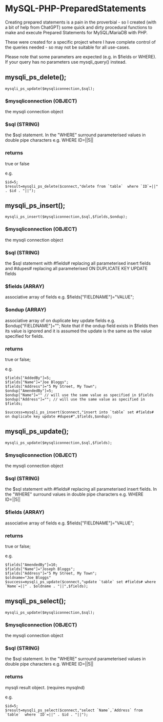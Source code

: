 # MySQL-PHP-PreparedStatements

Creating prepared statements is a pain in the proverbial - so I created (with a bit of help from ChatGPT) some quick and dirty procedural functions to make and execute Prepared Statements for MySQL/MariaDB with PHP.

These were created for a specific project where I have complete control of the queries needed - so may not be suitable for all use-cases.

Please note that some parameters are expected (e.g. in $fields or WHERE). If your query has no parameters use  mysqli_query() instead.

## mysqli_ps_delete();
```
mysqli_ps_update($mysqliconnection,$sql);
```
### $mysqliconnection (OBJECT)
the mysqli connection object
### $sql (STRING)
the $sql statement. In the "WHERE" surround parameterised values in double pipe characters e.g. WHERE ID=||5|| 

### returns 
true or false

e.g. 
```
$id=5;
$result=mysqli_ps_delete($connect,"delete from `table`  where `ID`=||" . $id . "||");
```


## mysqli_ps_insert();
```
mysqli_ps_insert($mysqliconnection,$sql,$fields,$ondup);
```
### $mysqliconnection (OBJECT)
the mysqli connection object
### $sql (STRING)
the $sql statement with #fields# replacing all parameterised insert fields and #dupes# replacing all parameterised ON DUPLICATE KEY UPDATE fields
### $fields (ARRAY)
associative array of fields e.g. $fields["FIELDNAME"]="VALUE";
### $ondup (ARRAY)
associative array of on duplicate key update fields e.g. $ondup["FIELDNAME"]=""; Note that if the ondup field exists in $fields then its value is ignored and it is assumed the update is the same as the value specified for fields.

### returns 
true or false;

e.g. 
```
$fields["AddedBy"]=5;
$fields["Name"]="Joe Bloggs";
$fields["Address"]="5 My Street, My Town";
$ondup["AmendedBy"]=5;
$ondup["Name"]="" // will use the same value as specified in $fields
$ondup["Address"]=""; // will use the same value as specified in $fields;

$success=mysqli_ps_insert($connect,"insert into `table` set #fields# on duplicate key update #dupes#",$fields,$ondup);
```
## mysqli_ps_update();
```
mysqli_ps_update($mysqliconnection,$sql,$fields);
```
### $mysqliconnection (OBJECT)
the mysqli connection object
### $sql (STRING)
the $sql statement with #fields# replacing all parameterised insert fields. In the "WHERE" surround values in double pipe characters e.g. WHERE ID=||5|| 
### $fields (ARRAY)
associative array of fields e.g. $fields["FIELDNAME"]="VALUE";

### returns 
true or false;

e.g. 
```
$fields["AmendedBy"]=10;
$fields["Name"]="Joseph Bloggs";
$fields["Address"]="5 My Street, My Town";
$oldname="Joe Bloggs"
$success=mysqli_ps_update($connect,"update `table` set #fields# where `Name`=||" . $oldname . "||",$fields);
```

## mysqli_ps_select();
```
mysqli_ps_update($mysqliconnection,$sql);
```
### $mysqliconnection (OBJECT)
the mysqli connection object
### $sql (STRING)
the $sql statement. In the "WHERE" surround parameterised values in double pipe characters e.g. WHERE ID=||5|| 

### returns 
mysqli result object.
(requires mysqlnd)

e.g. 
```
$id=5;
$result=mysqli_ps_select($connect,"select `Name`,`Address` from `table`  where `ID`=||" . $id . "||");
```
